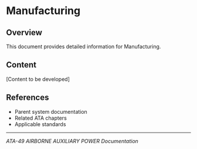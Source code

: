 # Manufacturing

## Overview

This document provides detailed information for Manufacturing.

## Content

[Content to be developed]

## References

- Parent system documentation
- Related ATA chapters
- Applicable standards

---

*ATA-49 AIRBORNE AUXILIARY POWER Documentation*
